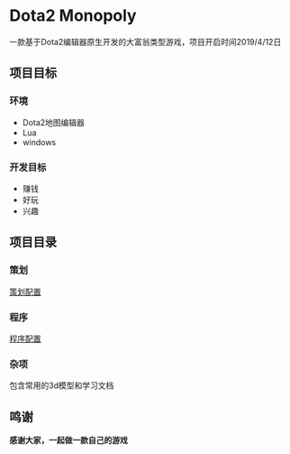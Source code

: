 # Dota2 Monopoly
一款基于Dota2编辑器原生开发的大富翁类型游戏，项目开启时间2019/4/12日

## 项目目标


### 环境

- Dota2地图编辑器 
- Lua
- windows   

### 开发目标
  
- 赚钱
- 好玩
- 兴趣

## 项目目录

### 策划   
[策划配置](https://github.com/1768204470/Dota2Monopoly/tree/master/%E7%AD%96%E5%88%92%E9%9C%80%E6%B1%82%E6%96%87%E6%A1%A3)

### 程序
[程序配置](https://github.com/1768204470/Dota2Monopoly/tree/master/%E7%A8%8B%E5%BA%8F)

### 杂项
包含常用的3d模型和学习文档

## 鸣谢

**感谢大家，一起做一款自己的游戏** 